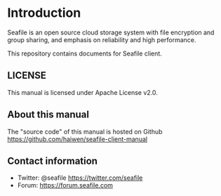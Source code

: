 # Introduction

Seafile is an open source cloud storage system with file encryption and group sharing, and emphasis on reliability and high performance.

This repository contains documents for Seafile client.

## LICENSE

This manual is licensed under Apache License v2.0.

## About this manual

The "source code" of this manual is hosted on Github https://github.com/haiwen/seafile-client-manual

## Contact information

* Twitter: @seafile https://twitter.com/seafile
* Forum: https://forum.seafile.com
